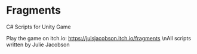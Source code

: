 # Fragments
C# Scripts for Unity Game

Play the game on itch.io: https://julsjacobson.itch.io/fragments
\nAll scripts written by Julie Jacobson
